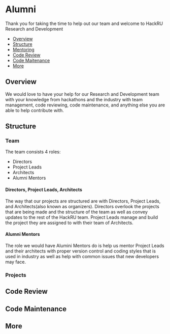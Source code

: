 # Alumni

Thank you for taking the time to help out our team and welcome to HackRU Research and Development

* [Overview](#overview)
* [Structure](#structure)
* [Mentoring](#mentoring)
* [Code Review](#code-review)
* [Code Maitenance](#code-maintenance)
* [More](#more)


## Overview

We would love to have your help for our Research and Development team with your knowledge from hackathons and the industry with team management, code reviewing, code maintenance, and anything else you are able to help contribute with.

## Structure

### Team

The team consists 4 roles:
* Directors
* Project Leads
* Architects
* Alumni Mentors

#### Directors, Project Leads, Architects
The way that our projects are structured are with Directors, Project Leads, and Architects(also known as organizers).  Directors overlook the projects that are being made and the structure of the team as well as convey updates to the rest of the HackRU team.  Project Leads manage and build the project they are assigned to with their team of Architects.

#### Alumni Mentors
The role we would have Alumini Mentors do is help us mentor Project Leads and their architects with proper version control and coding styles that is used in industry as well as help with common issues that new developers may face.

### Projects

## Code Review
## Code Maintenance
## More

